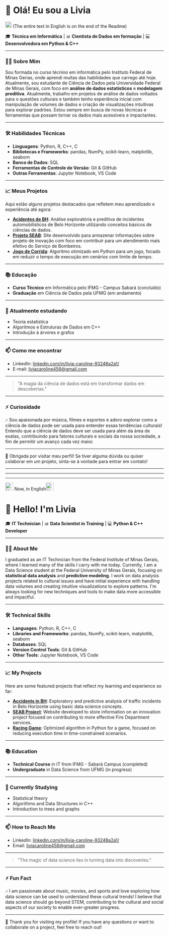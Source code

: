 # 👋 Olá! Eu sou a Livia
<img src="https://upload.wikimedia.org/wikipedia/en/a/a4/Flag_of_the_United_States.svg" alt="United States Flag" width="20" /> (The entire text in English is on the end of the Readme)

🎓 **Técnica em Informática** | 📊 **Cientista de Dados em formação** | 💻 **Desenvolvedora em Python & C++** 

---

### 👩‍💻 Sobre Mim
Sou formada no curso técnino em informática pelo Instituto Federal de Minas Gerias, onde aprendi muitas das habilidades que carrego até hoje. Atualmente, sou estudante de Ciência de Dados pela Universidade Federal de Minas Gerais, com foco em **análise de dados estatísticos** e **modelagem preditiva**. Atualmente, trabalho em projetos de análise de dados voltados para o questões culturais e também tenho experiência inicial com manipulação de volumes de dados e criação de visualizações intuitivas para explorar padrões. Estou sempre em busca de novas técnicas e ferramentas que possam tornar os dados mais acessíveis e impactantes.

---

### 🛠️ Habilidades Técnicas
- **Linguagens**: Python, R, C++, C
- **Bibliotecas e Frameworks**: pandas, NumPy, scikit-learn, matplotlib, seaborn
- **Banco de Dados**: SQL
- **Ferramentas de Controle de Versão**: Git & GitHub
- **Outras Ferramentas**: Jupyter Notebook, VS Code

---

### 📈 Meus Projetos
Aqui estão alguns projetos destacados que refletem meu aprendizado e experiência até agora:

- [**Acidentes de BH**](https://github.com/Livia-CRPereira/analise-acidentes): Análise exploratória e preditiva de incidentes automobilísticos de Belo Horizonte utilizando conceitos básicos de ciências de dados.
- [**Projeto SEAB**](https://github.com/Livia-CRPereira/SEAB): Site desenvolvido para armazenar informações sobre projeto de inovação com foco em contribuir para um atendimento mais efetivo do Serviço de Bombeiros.
- [**Jogo de Corrida**](https://github.com/Livia-CRPereira/Candy-Rush): Algoritmo otimizado em Python para um jogo, focado em reduzir o tempo de execução em cenários com limite de tempo.

---

### 📚 Educação
- **Curso Técnico** em Informática pelo IFMG - Campus Sabará (concluído)
- **Graduação** em Ciência de Dados pela UFMG (em andamento)

---

### 🌱 Atualmente estudando
- Teoria estatística
- Algoritmos e Estruturas de Dados em C++
- Introdução à árvores e grafos

---

### 📫 Como me encontrar
- LinkedIn: [linkedin.com/in/lívia-caroline-93248a2a1/](https://www.linkedin.com/in/lívia-caroline-93248a2a1/)
- E-mail: liviacaroline456@gmail.com

---

> "A magia da ciência de dados está em transformar dados em descobertas."

---

### ⚡ Curiosidade
🎶 Sou apaixonada por música, filmes e esportes e adoro explorar como a ciência de dados pode ser usada para entender essas tendências culturais! Entendo que a ciência de dados deve ser usada para além da área de exatas, contribuindo para fatores culturais e sociais da nossa sociedade, a fim de permitir um avanço cada vez maior. 

---

👀 Obrigada por visitar meu perfil! Se tiver alguma dúvida ou quiser colaborar em um projeto, sinta-se à vontade para entrar em contato!



---
---
---

<img src="https://upload.wikimedia.org/wikipedia/en/a/a4/Flag_of_the_United_States.svg" alt="United States Flag" width="25" /> Now, in English<img src="https://upload.wikimedia.org/wikipedia/en/a/a4/Flag_of_the_United_States.svg" alt="United States Flag" width="25" />
# 👋 Hello! I'm Livia

🎓 **IT Technician** | 📊 **Data Scientist in Training** | 💻 **Python & C++ Developer** 

---

### 👩‍💻 About Me
I graduated as an IT Technician from the Federal Institute of Minas Gerais, where I learned many of the skills I carry with me today. Currently, I am a Data Science student at the Federal University of Minas Gerais, focusing on **statistical data analysis** and **predictive modeling**. I work on data analysis projects related to cultural issues and have initial experience with handling data volumes and creating intuitive visualizations to explore patterns. I'm always looking for new techniques and tools to make data more accessible and impactful.

---

### 🛠️ Technical Skills
- **Languages**: Python, R, C++, C
- **Libraries and Frameworks**: pandas, NumPy, scikit-learn, matplotlib, seaborn
- **Databases**: SQL
- **Version Control Tools**: Git & GitHub
- **Other Tools**: Jupyter Notebook, VS Code

---

### 📈 My Projects
Here are some featured projects that reflect my learning and experience so far:

- [**Accidents in BH**](https://github.com/Livia-CRPereira/analise-acidentes): Exploratory and predictive analysis of traffic incidents in Belo Horizonte using basic data science concepts.
- [**SEAB Project**](https://github.com/Livia-CRPereira/SEAB): Website developed to store information on an innovation project focused on contributing to more effective Fire Department services.
- [**Racing Game**](https://github.com/Livia-CRPereira/Candy-Rush): Optimized algorithm in Python for a game, focused on reducing execution time in time-constrained scenarios.

---

### 📚 Education
- **Technical Course** in IT from IFMG - Sabará Campus (completed)
- **Undergraduate** in Data Science from UFMG (in progress)

---

### 🌱 Currently Studying
- Statistical theory
- Algorithms and Data Structures in C++
- Introduction to trees and graphs

---

### 📫 How to Reach Me
- LinkedIn: [linkedin.com/in/lívia-caroline-93248a2a1/](https://www.linkedin.com/in/lívia-caroline-93248a2a1/)
- Email: liviacaroline456@gmail.com

---

> "The magic of data science lies in turning data into discoveries."

---

### ⚡ Fun Fact
🎶 I am passionate about music, movies, and sports and love exploring how data science can be used to understand these cultural trends! I believe that data science should go beyond STEM, contributing to the cultural and social aspects of our society to enable ever-greater progress.

---

👀 Thank you for visiting my profile! If you have any questions or want to collaborate on a project, feel free to reach out!


